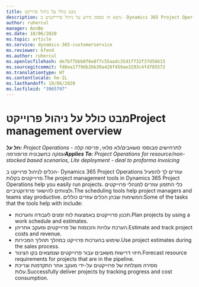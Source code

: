 ```yaml
---
title: מבט כולל על ניהול פרוייקט
description: נושא זה מספק מידע על ניהול פרוייקטים ב- Dynamics 365 Project Operations.
author: ruhercul
manager: AnnBe
ms.date: 10/06/2020
ms.topic: article
ms.service: dynamics-365-customerservice
ms.reviewer: kfend
ms.author: ruhercul
ms.openlocfilehash: de7b77bbb0f6e8f7c55aadc35d1f732f37d56615
ms.sourcegitcommit: fd8ea1779db2bb39a428f459ae3293c4fd785572
ms.translationtype: HT
ms.contentlocale: he-IL
ms.lasthandoff: 10/06/2020
ms.locfileid: "3965797"
---
```

# <a name="project-management-overview"></a><span data-ttu-id="1c313-103">מבט כולל על ניהול פרוייקט</span><span class="sxs-lookup"><span data-stu-id="1c313-103">Project management overview</span></span>

<span data-ttu-id="1c313-104">_**חל על:** Project Operations לתרחישים מבוססי משאבים/לא מלאי, פריסה קלה - עסקה בחשבונית פרופורמה_</span><span class="sxs-lookup"><span data-stu-id="1c313-104">_**Applies To:** Project Operations for resource/non-stocked based scenarios, Lite deployment - deal to proforma invoicing_</span></span>

<span data-ttu-id="1c313-105">הכלים לניהול פרוייקט ב- Dynamics 365 Project Operations עוזרים לך להפעיל פרוייקטים בקלות.</span><span class="sxs-lookup"><span data-stu-id="1c313-105">The project management tools in Dynamics 365 Project Operations help you easily run projects.</span></span> <span data-ttu-id="1c313-106">כלי התזמון עוזרים למנהלי פרוייקטים ולצוותים להישאר פרודוקטיביים.</span><span class="sxs-lookup"><span data-stu-id="1c313-106">The scheduling tools help project managers and teams stay productive.</span></span> <span data-ttu-id="1c313-107">המשימות שבהן הכלים עוזרים כוללים:</span><span class="sxs-lookup"><span data-stu-id="1c313-107">Some of the tasks that the tools help with include:</span></span>

- <span data-ttu-id="1c313-108">תכנון פרוייקטים באמצעות לוח זמנים לעבודה והערכות.</span><span class="sxs-lookup"><span data-stu-id="1c313-108">Plan projects by using a work schedule and estimates.</span></span>
- <span data-ttu-id="1c313-109">הערכת עלויות והכנסות של פרוייקטים ומעקב אחריהן.</span><span class="sxs-lookup"><span data-stu-id="1c313-109">Estimate and track project costs and revenue.</span></span>
- <span data-ttu-id="1c313-110">שימוש בהערכות פרוייקט במהלך תהליך המכירות.</span><span class="sxs-lookup"><span data-stu-id="1c313-110">Use project estimates during the sales process.</span></span>
- <span data-ttu-id="1c313-111">חיזוי דרישות משאבים עבור פרוייקטים שנמצאים בקו הצינור.</span><span class="sxs-lookup"><span data-stu-id="1c313-111">Forecast resource requirements for projects that are in the pipeline.</span></span>
- <span data-ttu-id="1c313-112">מסירה מוצלחת של פרוייקטים על-ידי מעקב אחר התקדמות וצריכת עלות.</span><span class="sxs-lookup"><span data-stu-id="1c313-112">Successfully deliver projects by tracking progress and cost consumption.</span></span>
